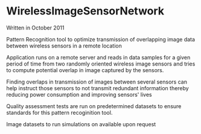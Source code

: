WirelessImageSensorNetwork
==========================

Written in October 2011

Pattern Recognition tool to optimize transmission of overlapping image data between wireless sensors in a remote location

Application runs on a remote server and reads in data samples for a given period of time from two randomly oriented wireless image sensors and tries to compute potential overlap in image captured by the sensors.

Finding overlaps in transmission of images between several sensors can help instruct those sensors to not transmit redundant information thereby reducing power consumption and improving sensors' lives

Quality assessment tests are run on predetermined datasets to ensure standards for this pattern recoginition tool.

Image datasets to run simulations on available upon request
